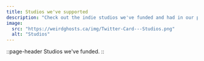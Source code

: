 ```yaml
---
title: Studios we've supported
description: "Check out the indie studios we've funded and had in our program."
image:
  src: "https://weirdghosts.ca/img/Twitter-Card---Studios.png"
  alt: "Studios"
---
```


::page-header
Studios we've funded.
::
